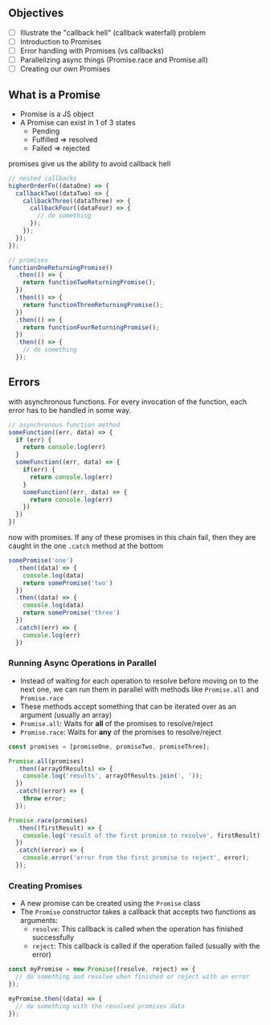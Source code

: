 ## Objectives
- [ ] Illustrate the "callback hell" (callback waterfall) problem
- [ ] Introduction to Promises
- [ ] Error handling with Promises (vs callbacks)
- [ ] Parallelizing async things (Promise.race and Promise.all)
- [ ] Creating our own Promises

## What is a Promise
- Promise is a JS object
- A Promise can exist in 1 of 3 states 
  - Pending
  - Fulfilled => resolved 
  - Failed    => rejected

promises give us the ability to avoid callback hell

```js
// nested callbacks
higherOrderFn((dataOne) => {
  callbackTwo((dataTwo) => {
    callbackThree((dataThree) => {
      callbackFour((dataFour) => {
        // do something
      });
    });
  });
});

// promises
functionOneReturningPromise()
  .then(() => {
    return functionTwoReturningPromise();
  })
  .then(() => {
    return functionThreeReturningPromise();
  })
  .then(() => {
    return functionFourReturningPromise();
  })
  .then(() => {
    // do something
  });
```

## Errors

with asynchronous functions. For every invocation of the function, each error has to be handled in some way.
```js
// asynchronous function method
someFunction((err, data) => {
  if (err) {
    return console.log(err)
  }
  someFunction((err, data) => {
    if(err) {
      return console.log(err)
    }
    someFunction((err, data) => {
      return console.log(err)
    })
  })
})
```

now with promises. If any of these promises in this chain fail, then they are caught in the one `.catch` method at the bottom
```js
somePromise('one')
  .then((data) => {
    console.log(data)
    return somePromise('two')
  })
  .then((data) => {
    console.log(data)
    return somePromise('three')
  })
  .catch((err) => {
    console.log(err)
  })
```

### Running Async Operations in Parallel
- Instead of waiting for each operation to resolve before moving on to the next one, we can run them in parallel with methods like `Promise.all` and `Promise.race`
- These methods accept something that can be iterated over as an argument (usually an array)
- `Promise.all`: Waits for **all** of the promises to resolve/reject
- `Promise.race`: Waits for **any** of the promises to resolve/reject

```js
const promises = [promiseOne, promiseTwo, promiseThree];

Promise.all(promises)
  .then((arrayOfResults) => {
    console.log('results', arrayOfResults.join(', '));
  })
  .catch((error) => {
    throw error;
  });

Promise.race(promises)
  .then((firstResult) => {
    console.log('result of the first promise to resolve', firstResult);
  })
  .catch((error) => {
    console.error('error from the first promise to reject', error);
  });
```

### Creating Promises
- A new promise can be created using the `Promise` class
- The `Promise` constructor takes a callback that accepts two functions as arguments:
  - `resolve`: This callback is called when the operation has finished successfully
  - `reject`: This callback is called if the operation failed (usually with the error)

```js
const myPromise = new Promise((resolve, reject) => {
  // do something and resolve when finished or reject with an error
});

myPromise.then((data) => {
  // do something with the resolved promises data
});
```




